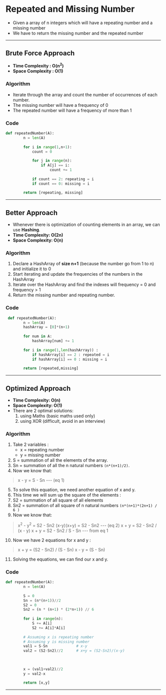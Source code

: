 # Repeated and Missing Number

- Given a array of n integers which will have a repeating number and a missing number 
- We have to return the missing number and the repeated number

---

## Brute Force Approach 

- **Time Complexity : O(n<sup>2</sup>)** 
- **Space Complexity : O(1)** 

### Algorithm

- Iterate through the array and count the number of occurrences of each number.
- The missing number will have a frequency of 0
- The repeated number will have a frequency of more than 1

### Code 

```python 
def repeatedNumber(A):
        n = len(A)
        
        for i in range(1,n+1):
            count = 0
            
            for j in range(n):
                if A[j] == i:
                    count += 1
            
            if count == 2: repeating = i
            if count == 0: missing = i
        
        return [repeating, missing]
```

---

## Better Approach 

- Whenever there is optimization of counting elements in an array, we can use **Hashing**.
- **Time Complexity: O(2n)**
- **Space Complexity: O(n)**

### Algorithm

1. Declare a HashArray of **size n+1** (because the number go from 1 to n) and initialize it to 0
2. Start iterating and update the frequencies of the numbers in the HashArray
3. Iterate over the HashArray and find the indexes will frequency = 0 and frequency > 1
4. Return the missing number and repeating number.

### Code 

```python 
 def repeatedNumber(A):
        n = len(A)
        hashArray = [0]*(n+1)
        
        for num in A:
            hashArray[num] += 1
        
        for i in range(1,len(hashArray)) : 
            if hashArray[i] == 2 : repeated = i
            if hashArray[i] == 0 : missing = i
            
        return [repeated,missing]
```

---

## Optimized Approach

- **Time Complexity: O(n)**
- **Space Complexity: O(1)**
- There are 2 optimal solutions:
  1. using Maths  (basic maths used only) 
  2. using XOR    (difficult, avoid in an interview)

### Algorithm

1. Take 2 variables : 
    - x = repeating number 
    - y = missing number
2. S =  summation of all the elements of the array.
3. Sn =  summation of all the n natural numbers `(n*(n+1)/2)`.
4. Now we know that: 
> x - y = S - Sn --- (eq 1)

5. To solve this equation, we need another equation of x and y.
6. This time we will sum up the square of the elements : 
7. S2 = summation of all square of all elements 
8. Sn2 = summation of all square of n natural numbers `(n*(n+1)*(2n+1) / 6 )`
9. Now we know that:
> x<sup>2</sup> - y<sup>2</sup> = S2 - Sn2 
> (x-y)(x+y) = S2 - Sn2 --- (eq 2)
> x + y = S2 - Sn2 / (x - y)
> x + y = S2 - Sn2 / S - Sn --- from eq 1
10. Now we have 2 equations for x and y : 
> x + y = (S2 - Sn2) / (S - Sn)
> x - y = (S - Sn)
11. Solving the equations, we can find our x and y.

### Code

```python
def repeatedNumber(A):
        n = len(A)
        
        S = 0
        Sn = (n*(n+1))//2
        S2 = 0
        Sn2 = (n * (n+1) * (2*n+1)) // 6
        
        for i in range(n):
            S += A[i]           
            S2 += A[i]*A[i]
        
        # Assuming x is repeating number 
        # Assuming y is missing number 
        val1 = S-Sn             # x-y
        val2 = (S2-Sn2)//2      # x+y = (S2-Sn2)/(x-y)
        
        
        
        x = (val1+val2)//2
        y = val2-x
        
        return [x,y]
```

---


